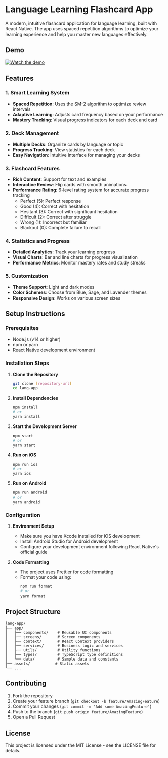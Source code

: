 # Language Learning Flashcard App

A modern, intuitive flashcard application for language learning, built with React Native. The app uses spaced repetition algorithms to optimize your learning experience and help you master new languages effectively.

## Demo

[![Watch the demo](https://res.cloudinary.com/dqglgc5dj/image/upload/c_pad,h_512/v1745247215/Screenshot_2025-04-21_at_20.22.47_pjwqtv.png)](https://res.cloudinary.com/dqglgc5dj/video/upload/v1745246679/demo_zaiui4.mp4)

## Features

### 1. Smart Learning System

- **Spaced Repetition**: Uses the SM-2 algorithm to optimize review intervals
- **Adaptive Learning**: Adjusts card frequency based on your performance
- **Mastery Tracking**: Visual progress indicators for each deck and card

### 2. Deck Management

- **Multiple Decks**: Organize cards by language or topic
- **Progress Tracking**: View statistics for each deck
- **Easy Navigation**: Intuitive interface for managing your decks

### 3. Flashcard Features

- **Rich Content**: Support for text and examples
- **Interactive Review**: Flip cards with smooth animations
- **Performance Rating**: 6-level rating system for accurate progress tracking
  - Perfect (5): Perfect response
  - Good (4): Correct with hesitation
  - Hesitant (3): Correct with significant hesitation
  - Difficult (2): Correct after struggle
  - Wrong (1): Incorrect but familiar
  - Blackout (0): Complete failure to recall

### 4. Statistics and Progress

- **Detailed Analytics**: Track your learning progress
- **Visual Charts**: Bar and line charts for progress visualization
- **Performance Metrics**: Monitor mastery rates and study streaks

### 5. Customization

- **Theme Support**: Light and dark modes
- **Color Schemes**: Choose from Blue, Sage, and Lavender themes
- **Responsive Design**: Works on various screen sizes

## Setup Instructions

### Prerequisites

- Node.js (v14 or higher)
- npm or yarn
- React Native development environment

### Installation Steps

1. **Clone the Repository**

   ```bash
   git clone [repository-url]
   cd lang-app
   ```

2. **Install Dependencies**

   ```bash
   npm install
   # or
   yarn install
   ```

3. **Start the Development Server**

   ```bash
   npm start
   # or
   yarn start
   ```

4. **Run on iOS**

   ```bash
   npm run ios
   # or
   yarn ios
   ```

5. **Run on Android**
   ```bash
   npm run android
   # or
   yarn android
   ```

### Configuration

1. **Environment Setup**

   - Make sure you have Xcode installed for iOS development
   - Install Android Studio for Android development
   - Configure your development environment following React Native's official guide

2. **Code Formatting**
   - The project uses Prettier for code formatting
   - Format your code using:
     ```bash
     npm run format
     # or
     yarn format
     ```

## Project Structure

```
lang-app/
├── app/
│   ├── components/    # Reusable UI components
│   ├── screens/       # Screen components
│   ├── context/       # React Context providers
│   ├── services/      # Business logic and services
│   ├── utils/         # Utility functions
│   ├── types/         # TypeScript type definitions
│   └── data/          # Sample data and constants
├── assets/           # Static assets
└── ...
```

## Contributing

1. Fork the repository
2. Create your feature branch (`git checkout -b feature/AmazingFeature`)
3. Commit your changes (`git commit -m 'Add some AmazingFeature'`)
4. Push to the branch (`git push origin feature/AmazingFeature`)
5. Open a Pull Request

## License

This project is licensed under the MIT License - see the LICENSE file for details.
